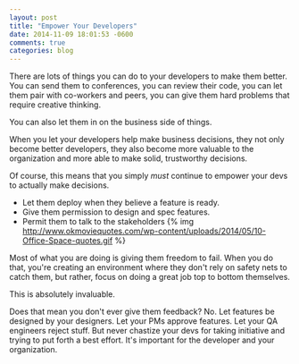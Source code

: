 ```yaml
---
layout: post
title: "Empower Your Developers"
date: 2014-11-09 18:01:53 -0600
comments: true
categories: blog 
---
```


There are lots of things you can do to your developers to make them better.  You can send them to conferences, you can review their code, you can let them pair with co-workers and peers, you can give them hard problems that require creative thinking.

You can also let them in on the business side of things.

When you let your developers help make business decisions, they not only become better developers, they also become more valuable to the organization and more able to make solid, trustworthy decisions.

Of course, this means that you simply *must* continue to empower your devs to actually make decisions.  

* Let them deploy when they believe a feature is ready.  
* Give them permission to design and spec features.
* Permit them to talk to the stakeholders 
  {% img http://www.okmoviequotes.com/wp-content/uploads/2014/05/10-Office-Space-quotes.gif %}

Most of what you are doing is giving them freedom to fail.  When you do that, you're creating an environment where they don't rely on safety nets to catch them, but rather, focus on doing a great job top to bottom themselves.  

This is absolutely invaluable.  

Does that mean you don't ever give them feedback?  No. Let features be designed by your designers. Let your PMs approve features. Let your QA engineers reject stuff.  But never chastize your devs for taking initiative and trying to put forth a best effort.  It's important for the developer and your organization.
